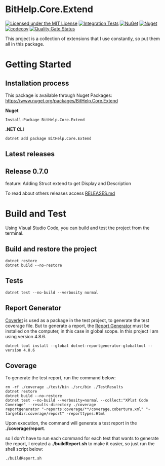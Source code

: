 # BitHelp.Core.Extend

[![Licensed under the MIT License](https://img.shields.io/badge/License-MIT-blue.svg)](./LICENSE)
[![Integration Tests](https://github.com/RenatoPacheco/BitHelp.Core.Extend/workflows/Integration%20Tests/badge.svg?branch=master)](https://github.com/RenatoPacheco/BitHelp.Core.Extend/actions/workflows/integration-tests.yml)
[![NuGet](https://img.shields.io/nuget/v/BitHelp.Core.Extend.svg)](https://nuget.org/packages/BitHelp.Core.Extend)
[![Nuget](https://img.shields.io/nuget/dt/BitHelp.Core.Extend.svg)](https://nuget.org/packages/BitHelp.Core.Extend)
[![codecov](https://codecov.io/gh/RenatoPacheco/BitHelp.Core.Extend/branch/master/graph/badge.svg?token=6YLN9GKD8X)](https://codecov.io/gh/RenatoPacheco/BitHelp.Core.Extend)
[![Quality Gate Status](https://sonarcloud.io/api/project_badges/measure?project=RenatoPacheco_BitHelp.Core.Extend&metric=alert_status)](https://sonarcloud.io/summary/new_code?id=RenatoPacheco_BitHelp.Core.Extend)

This project is a collection of extensions that I use constantly, so put them all in this package.

# Getting Started

## Installation process

This package is available through Nuget Packages: https://www.nuget.org/packages/BitHelp.Core.Extend

**Nuget**
```
Install-Package BitHelp.Core.Extend
```

**.NET CLI**
```
dotnet add package BitHelp.Core.Extend
```

## Latest releases

## Release 0.7.0

feature: Adding Struct extend to get Display and Description

To read about others releases access [RELEASES.md](https://github.com/RenatoPacheco/BitHelp.Core.Extend/blob/master/RELEASES.md)

# Build and Test

Using Visual Studio Code, you can build and test the project from the terminal.

## Build and restore the project

```
dotnet restore
dotnet build --no-restore
```

## Tests

```
dotnet test --no-build --verbosity normal
```

## Report Generator

[Coverlet] is used as a package in the test project, to generate the test coverage file. But to generate a report, the [Report Generator] must be installed on the computer, in this case in global scope. In this project I am using version 4.8.6.

```	
dotnet tool install --global dotnet-reportgenerator-globaltool --version 4.8.6
```

## Coverage

To generate the test report, run the command below:

```
rm -rf ./coverage ./test/bin ./src/bin ./TestResults
dotnet restore
dotnet build --no-restore
dotnet test --no-build --verbosity=normal --collect:"XPlat Code Coverage" --results-directory ./coverage
reportgenerator "-reports:coverage/**/coverage.cobertura.xml" "-targetdir:coverage/report" -reporttypes:Html
```

Upon execution, the command will generate a test report in the **./coverage/report**.

so I don't have to run each command for each test that wants to generate the report, I created a **./buildReport.sh** to make it easier, so just run the shell script below:

```	
./buildReport.sh
```


[Visual Studio]:<https://visualstudio.microsoft.com/>
[.Net Core 3.1]:<https://docs.microsoft.com/en-us/dotnet/core/whats-new/dotnet-core-3-1>
[.NET 5]:<https://docs.microsoft.com/en-us/dotnet/core/whats-new/dotnet-5>
[Report Generator]:<https://github.com/danielpalme/ReportGenerator>
[Coverlet]:<https://github.com/coverlet-coverage/coverlet>
[shields.io]:<https://shields.io/category/coverage>